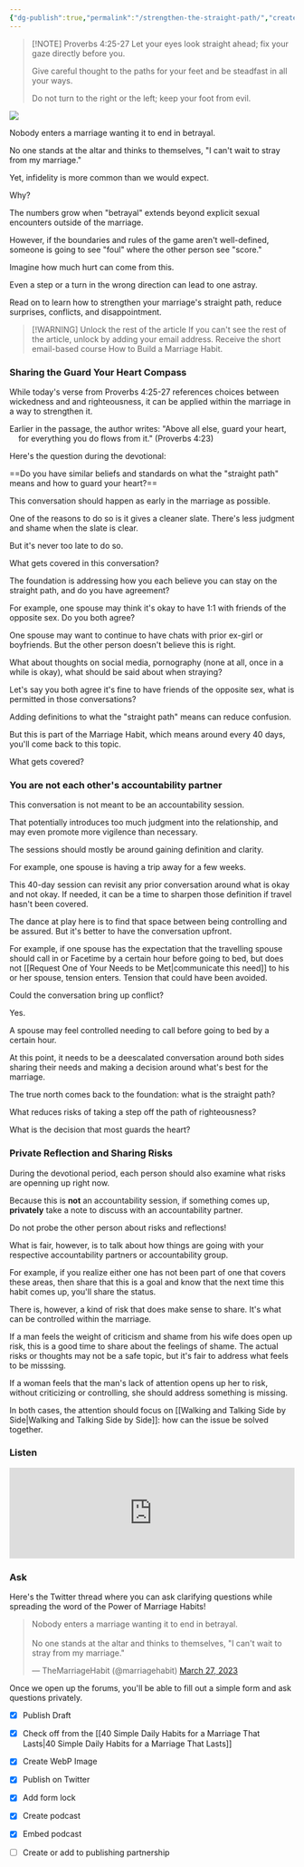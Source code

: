 ```yaml
---
{"dg-publish":true,"permalink":"/strengthen-the-straight-path/","created":"","updated":""}
---
```



> [!NOTE] Proverbs 4:25-27
> Let your eyes look straight ahead; fix your gaze directly before you.
> 
> Give careful thought to the paths for your feet and be steadfast in all your ways.
> 
> Do not turn to the right or the left; keep your foot from evil.

![](https://res.cloudinary.com/dt9hlo5sw/image/upload/v1679935532/obsidian/image_knfuwt.png)

Nobody enters a marriage wanting it to end in betrayal.  

No one stands at the altar and thinks to themselves, "I can't wait to stray from my marriage."

Yet, infidelity is more common than we would expect.

Why?

The numbers grow when "betrayal" extends beyond explicit sexual encounters outside of the marriage.

However, if the boundaries and rules of the game aren't well-defined, someone is going to see "foul" where the other person see "score."

Imagine how much hurt can come from this.

Even a step or a turn in the wrong direction can lead to one astray.

Read on to learn how to strengthen your marriage's straight path, reduce surprises, conflicts, and disappointment.

> [!WARNING] Unlock the rest of the article
> If you can't see the rest of the article, unlock by adding your email address.  Receive the short email-based course How to Build a Marriage Habit.
<div class="convertful-202420"></div>
<!--- form here -->
<div class="convertful-202420"></div>


### Sharing the Guard Your Heart Compass

While today's verse from Proverbs 4:25-27 references choices between wickedness and and righteousness, it can be applied within the marriage in a way to strengthen it.

Earlier in the passage, the author writes: "Above all else, guard your heart,  
    for everything you do flows from it." (Proverbs 4:23)

Here's the question during the devotional:

==Do you have similar beliefs and standards on what the "straight path" means and how to guard your heart?==

This conversation should happen as early in the marriage as possible.

One of the reasons to do so is it gives a cleaner slate.  There's less judgment and shame when the slate is clear.

But it's never too late to do so.

What gets covered in this conversation?

The foundation is addressing how you each believe you can stay on the straight path, and do you have agreement?

For example, one spouse may think it's okay to have 1:1 with friends of the opposite sex.  Do you both agree?

One spouse may want to continue to have chats with prior ex-girl or boyfriends.  But the other person doesn't believe this is right.

What about thoughts on social media, pornography (none at all, once in a while is okay), what should be said about when straying?

Let's say you both agree it's fine to have friends of the opposite sex, what is permitted in those conversations?

Adding definitions to what the "straight path" means can reduce confusion.

But this is part of the Marriage Habit, which means around every 40 days, you'll come back to this topic.

What gets covered?

### You are not each other's accountability partner
This conversation is not meant to be an accountability session.

That potentially introduces too much judgment into the relationship, and may even promote more vigilence than necessary.

The sessions should mostly be around gaining definition and clarity.

For example, one spouse is having a trip away for a few weeks.

This 40-day session can revisit any prior conversation around what is okay and not okay.  If needed, it can be a time to sharpen those definition if travel hasn't been covered.

The dance at play here is to find that space between being controlling and be assured.  But it's better to have the conversation upfront.

For example, if one spouse has the expectation that the travelling spouse should call in or Facetime by a certain hour before going to bed, but does not [[Request One of Your Needs to be Met\|communicate this need]] to his or her spouse, tension enters.  Tension that could have been avoided.

Could the conversation bring up conflict?

Yes.

A spouse may feel controlled needing to call before going to bed by a certain hour.

At this point, it needs to be a deescalated conversation around both sides sharing their needs and making a decision around what's best for the marriage.

The true north comes back to the foundation: what is the straight path?

What reduces risks of taking a step off the path of righteousness?

What is the decision that most guards the heart?

### Private Reflection and Sharing Risks
During the devotional period, each person should also examine what risks are openning up right now.  

Because this is **not** an accountability session, if something comes up, **privately** take a note to discuss with an accountability partner.  

Do not probe the other person about risks and reflections!

What is fair, however, is to talk about how things are going with your respective accountability partners or accountability group.

For example, if you realize either one has not been part of one that covers these areas, then share that this is a goal and know that the next time this habit comes up, you'll share the status.

There is, however, a kind of risk that does make sense to share.  It's what can be controlled within the marriage.

If a man feels the weight of criticism and shame from his wife does open up risk, this is a good time to share about the feelings of shame.  The actual risks or thoughts may not be a safe topic, but it's fair to address what feels to be misssing.

If a woman feels that the man's lack of attention opens up her to risk, without criticizing or controlling, she should address something is missing.

In both cases, the attention should focus on [[Walking and Talking Side by Side\|Walking and Talking Side by Side]]: how can the issue be solved together.

### Listen
<div class="podcastdotco-wrapper"><iframe data-target="the-marriage-habit/strengthen-your-straight-path" src="https://play.pod.co/the-marriage-habit/strengthen-your-straight-path" frameborder="0" width="100%" scrolling="no" style="overflow:hidden;max-width:750px;height:160px;"class="podcastdotco-player podcastdotco-player--episode"></iframe><script src="https://play.pod.co/embed/frame-v1.js"></script></div>

### Ask
Here's the Twitter thread where you can ask clarifying questions while spreading the word of the Power of Marriage Habits!
<blockquote class="twitter-tweet"><p lang="en" dir="ltr">Nobody enters a marriage wanting it to end in betrayal. <br><br>No one stands at the altar and thinks to themselves, &quot;I can&#39;t wait to stray from my marriage.&quot;</p>&mdash; TheMarriageHabit (@marriagehabit) <a href="https://twitter.com/marriagehabit/status/1640402350056800257?ref_src=twsrc%5Etfw">March 27, 2023</a></blockquote> <script async src="https://platform.twitter.com/widgets.js" charset="utf-8"></script>

Once we open up the forums, you'll be able to fill out a simple form and ask questions privately.

- [x] Publish Draft
- [x] Check off from the [[40 Simple Daily Habits for a Marriage That Lasts\|40 Simple Daily Habits for a Marriage That Lasts]]
- [x] Create WebP Image
- [x] Publish on Twitter
- [x] Add form lock
- [x] Create podcast
- [x] Embed podcast
- [ ] Create or add to publishing partnership



<!-- HTML Meta Tags --> <title>Strengthen the Straight Path</title> <head><meta name="description" content="Don't get surprised by a marriage that strays by adding this simple marriage habit to strengthen the straight path. Don't make assumptions that can surprise you."> <!-- Facebook Meta Tags --> <meta property="og:url" content="https://themarriagehabit.com/strengthen-the-straight-path/"> <meta property="og:type" content="website"> <meta property="og:title" content="Strengthen the Straight Path"> <meta property="og:description" content="Don't get surprised by a marriage that strays by adding this simple marriage habit to strengthen the straight path. Don't make assumptions that can surprise you."> <meta property="og:image" content="https://res.cloudinary.com/dt9hlo5sw/image/upload/v1679935532/obsidian/image_knfuwt.png"> <!-- Twitter Meta Tags --> <meta name="twitter:card" content="summary_large_image"> <meta property="twitter:domain" content="themarriagehabit.com"> <meta property="twitter:url" content="https://themarriagehabit.com/strengthen-the-straight-path/"> <meta name="twitter:title" content="Strengthen the Straight Path"> <meta name="twitter:description" content="Don't get surprised by a marriage that strays by adding this simple marriage habit to strengthen the straight path. Don't make assumptions that can surprise you."> <meta name="twitter:image" content="https://res.cloudinary.com/dt9hlo5sw/image/upload/v1679935532/obsidian/image_knfuwt.png"> </head>
<!-- Meta Tags Generated via https://www.opengraph.xyz -->